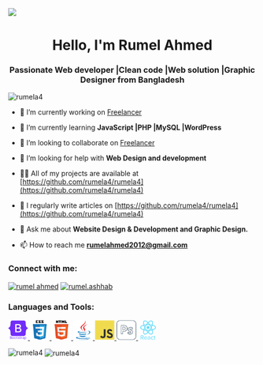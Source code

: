 <img src="https://i.ibb.co/0RyXWB8y/Black-and-Red-Gradient-Professional-Linked-In-Banner-1.png">
<h1 align="center">Hello, I'm Rumel Ahmed</h1>
<h3 align="center"> Passionate Web developer |Clean code |Web solution |Graphic Designer from Bangladesh</h3>

<p align="left"> <img src="https://komarev.com/ghpvc/?username=rumela4&label=Profile%20views&color=0e75b6&style=flat" alt="rumela4" /> </p>


- 🔭 I’m currently working on [Freelancer](https://www.freelancer.com/u/rumela4)

- 🌱 I’m currently learning **JavaScript |PHP |MySQL |WordPress**

- 👯 I’m looking to collaborate on [Freelancer](https://www.freelancer.com/u/rumela4)

- 🤝 I’m looking for help with **Web Design and development**

- 👨‍💻 All of my projects are available at [https://github.com/rumela4/rumela4](https://github.com/rumela4/rumela4)

- 📝 I regularly write articles on [https://github.com/rumela4/rumela4](https://github.com/rumela4/rumela4)

- 💬 Ask me about **Website Design & Development and Graphic Design.**

- 📫 How to reach me **rumelahmed2012@gmail.com**

<h3 align="left">Connect with me:</h3>
<p align="left">
<a href="https://linkedin.com/in/rumel ahmed" target="blank"><img align="center" src="https://raw.githubusercontent.com/rahuldkjain/github-profile-readme-generator/master/src/images/icons/Social/linked-in-alt.svg" alt="rumel ahmed" height="30" width="40" /></a>
<a href="https://fb.com/rumel.ashhab" target="blank"><img align="center" src="https://raw.githubusercontent.com/rahuldkjain/github-profile-readme-generator/master/src/images/icons/Social/facebook.svg" alt="rumel.ashhab" height="30" width="40" /></a>
</p>

<h3 align="left">Languages and Tools:</h3>
<p align="left"> <a href="https://getbootstrap.com" target="_blank" rel="noreferrer"> <img src="https://raw.githubusercontent.com/devicons/devicon/master/icons/bootstrap/bootstrap-plain-wordmark.svg" alt="bootstrap" width="40" height="40"/> </a> <a href="https://www.w3schools.com/css/" target="_blank" rel="noreferrer"> <img src="https://raw.githubusercontent.com/devicons/devicon/master/icons/css3/css3-original-wordmark.svg" alt="css3" width="40" height="40"/> </a> <a href="https://www.w3.org/html/" target="_blank" rel="noreferrer"> <img src="https://raw.githubusercontent.com/devicons/devicon/master/icons/html5/html5-original-wordmark.svg" alt="html5" width="40" height="40"/> </a> <a href="https://www.java.com" target="_blank" rel="noreferrer"> <img src="https://raw.githubusercontent.com/devicons/devicon/master/icons/java/java-original.svg" alt="java" width="40" height="40"/> </a> <a href="https://developer.mozilla.org/en-US/docs/Web/JavaScript" target="_blank" rel="noreferrer"> <img src="https://raw.githubusercontent.com/devicons/devicon/master/icons/javascript/javascript-original.svg" alt="javascript" width="40" height="40"/> </a> <a href="https://www.photoshop.com/en" target="_blank" rel="noreferrer"> <img src="https://raw.githubusercontent.com/devicons/devicon/master/icons/photoshop/photoshop-line.svg" alt="photoshop" width="40" height="40"/> </a> <a href="https://reactjs.org/" target="_blank" rel="noreferrer"> <img src="https://raw.githubusercontent.com/devicons/devicon/master/icons/react/react-original-wordmark.svg" alt="react" width="40" height="40"/> </a> </p>

<p><img align="left" src="https://github-readme-stats.vercel.app/api/top-langs?username=rumela4&show_icons=true&locale=en&layout=compact" alt="rumela4" /></p>

<p>&nbsp;<img align="center" src="https://github-readme-stats.vercel.app/api?username=rumela4&show_icons=true&locale=en" alt="rumela4" /></p>

